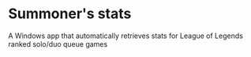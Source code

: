 # Summoner's stats
A Windows app that automatically retrieves stats for League of Legends ranked solo/duo queue games
